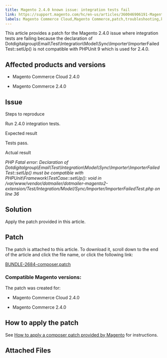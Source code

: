 ```yaml
---
title: Magento 2.4.0 known issue: integration tests fail
link: https://support.magento.com/hc/en-us/articles/360046906191-Magento-2-4-0-known-issue-integration-tests-fail
labels: Magento Commerce Cloud,Magento Commerce,patch,troubleshooting,known issues,2.4.0,integration tests,dotdigital
---
```


This article provides a patch for the Magento 2.4.0 issue where integration tests are failing because the declaration of Dotdigitalgroup\Email\Test\Integration\Model\Sync\Importer\ImporterFailedTest::setUp() is not compatible with PHPUnit 9 which is used for 2.4.0.

## Affected products and versions

* Magento Commerce Cloud 2.4.0

* Magento Commerce 2.4.0

## Issue

Steps to reproduce

Run 2.4.0 integration tests.

Expected result

Tests pass.

Actual result

*PHP Fatal error: Declaration of Dotdigitalgroup\Email\Test\Integration\Model\Sync\Importer\ImporterFailedTest::setUp() must be compatible with PHPUnit\Framework\TestCase::setUp(): void in /var/www/vendor/dotmailer/dotmailer-magento2-extension/Test/Integration/Model/Sync/Importer/ImporterFailedTest.php on line 36*

## Solution

Apply the patch provided in this article.

## Patch

The patch is attached to this article. To download it, scroll down to the end of the article and click the file name, or click the following link:

[BUNDLE-2684-composer.patch](https://support.magento.com/hc/en-us/article_attachments/360063994752/BUNDLE-2684-composer.patch)

### Compatible Magento versions:

The patch was created for:

* Magento Commerce Cloud 2.4.0

* Magento Commerce 2.4.0

## How to apply the patch

See [How to apply a composer patch provided by Magento](https://support.magento.com/hc/en-us/articles/360028367731) for instructions.

## Attached Files

